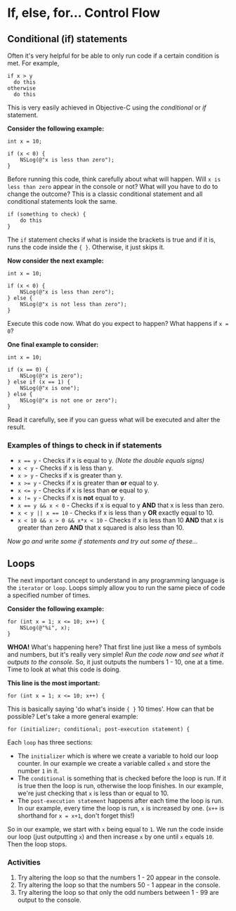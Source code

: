 # If, else, for... Control Flow

## Conditional (if) statements

Often it's very helpful for be able to only run code if a certain condition is met. For example,

    if x > y
      do this
    otherwise
      do this

This is very easily achieved in Objective-C using the *conditional* or *if* statement. 

**Consider the following example:**

    int x = 10;
            
    if (x < 0) {
        NSLog(@"x is less than zero");
    }

Before running this code, think carefully about what will happen. Will `x is less than zero` appear in the console or not? What will you have to do to change the outcome? This is a classic conditional statement and all conditional statements look the same.

    if (something to check) {
        do this
    }

The `if` statement checks if what is inside the brackets is true and if it is, runs the code inside the `{ }`. Otherwise, it just skips it.

**Now consider the next example:**

    int x = 10;
            
    if (x < 0) {
        NSLog(@"x is less than zero");
    } else {
        NSLog(@"x is not less than zero");
    }

Execute this code now. What do you expect to happen? What happens if `x = 0`?

**One final example to consider:**

    int x = 10;
            
    if (x == 0) {
        NSLog(@"x is zero");
    } else if (x == 1) {
        NSLog(@"x is one");
    } else {
        NSLog(@"x is not one or zero");
    }

Read it carefully, see if you can guess what will be executed and alter the result.

### Examples of things to check in if statements

* `x == y` - Checks if x is equal to y. *(Note the double equals signs)*
* `x < y`  - Checks if x is less than y.
* `x > y`  - Checks if x is greater than y.
* `x >= y` - Checks if x is greater than **or** equal to y.
* `x <= y` - Checks if x is less than **or** equal to y.
* `x != y` - Checks if x is **not** equal to y.
* `x == y && x < 0` - Checks if x is equal to y **AND** that x is less than zero.
* `x < y || x == 10` - Checks if x is less than y **OR** exactly equal to 10.
* `x < 10 && x > 0 && x*x < 10` - Checks if x is less than 10 **AND** that x is greater than zero **AND** that x squared is also less than 10.

*Now go and write some if statements and try out some of these...*

## Loops

The next important concept to understand in any programming language is the `iterator` or `loop`. Loops simply allow you to run the same piece of code a specified number of times. 

**Consider the following example:**

    for (int x = 1; x <= 10; x++) {
        NSLog(@"%i", x);
    }

**WHOA!** What's happening here? That first line just like a mess of symbols and numbers, but it's really very simple! *Run the code now and see what it outputs to the console.* So, it just outputs the numbers 1 - 10, one at a time. Time to look at what this code is doing.

**This line is the most important:**

    for (int x = 1; x <= 10; x++) {

This is basically saying 'do what's inside `{ }` 10 times'. How can that be possible? Let's take a more general example:

    for (initializer; conditional; post-execution statement) {

Each `loop` has three sections:

* The `initializer` which is where we create a variable to hold our loop counter. In our example we create a variable called `x` and store the number `1` in it.
* The `conditional` is something that is checked before the loop is run. If it is true then the loop is run, otherwise the loop finishes. In our example, we're just checking that `x` is less than or equal to 10.
* The `post-execution statement` happens after each time the loop is run. In our example, every time the loop is run, `x` is increased by one. (`x++` is shorthand for `x = x+1`, don't forget this!)

So in our example, we start with `x` being equal to `1`. We run the code inside our loop (just outputting `x`) and then increase `x` by one until `x` equals `10`. Then the loop stops.

### Activities

1. Try altering the loop so that the numbers 1 - 20 appear in the console.
2. Try altering the loop so that the numbers 50 - 1 appear in the console.
3. Try altering the loop so that only the odd numbers between 1 - 99 are output to the console.
